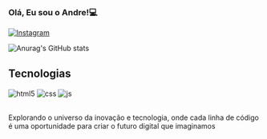 ### Olá, Eu sou o Andre!💻

[![Instagram](https://img.shields.io/badge/Instagram-E4405F?style=for-the-badge&logo=instagram&logoColor=white)](instagram.com/andreikkjk)

![Anurag's GitHub stats](https://github-readme-stats.vercel.app/api?username=andevvs&show_icons=true&theme=tokyonight)

## Tecnologias 

<div style="display: inline_block">
  <img align="center" alt="html5" src="https://img.shields.io/badge/HTML5-E34F26?style=for-the-badge&logo=html5&logoColor=white" />
  <img align="center" alt="css" src="https://img.shields.io/badge/CSS3-1572B6?style=for-the-badge&logo=css3&logoColor=white" />
  <img align="center" alt="js" src="https://img.shields.io/badge/JavaScript-F7DF1E?style=for-the-badge&logo=javascript&logoColor=black" />
</div><br/>

Explorando o universo da inovação e tecnologia, onde cada linha de código é uma oportunidade para criar o futuro digital que imaginamos
